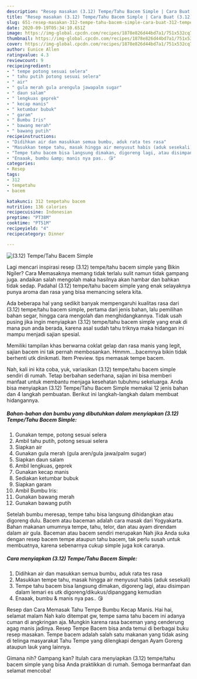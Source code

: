 ```yaml
---
description: "Resep masakan (3.12) Tempe/Tahu Bacem Simple | Cara Buat (3.12) Tempe/Tahu Bacem Simple Yang Enak Dan Mudah"
title: "Resep masakan (3.12) Tempe/Tahu Bacem Simple | Cara Buat (3.12) Tempe/Tahu Bacem Simple Yang Enak Dan Mudah"
slug: 651-resep-masakan-312-tempe-tahu-bacem-simple-cara-buat-312-tempe-tahu-bacem-simple-yang-enak-dan-mudah
date: 2020-09-19T05:34:10.651Z
image: https://img-global.cpcdn.com/recipes/1878e826d44bd7a1/751x532cq70/312-tempetahu-bacem-simple-foto-resep-utama.jpg
thumbnail: https://img-global.cpcdn.com/recipes/1878e826d44bd7a1/751x532cq70/312-tempetahu-bacem-simple-foto-resep-utama.jpg
cover: https://img-global.cpcdn.com/recipes/1878e826d44bd7a1/751x532cq70/312-tempetahu-bacem-simple-foto-resep-utama.jpg
author: Eunice Allen
ratingvalue: 4.3
reviewcount: 9
recipeingredient:
- " tempe potong sesuai selera"
- " tahu putih potong sesuai selera"
- " air"
- " gula merah gula arengula jawapalm sugar"
- " daun salam"
- " lengkuas geprek"
- " kecap manis"
- " ketumbar bubuk"
- " garam"
- " Bumbu Iris"
- " bawang merah"
- " bawang putih"
recipeinstructions:
- "Didihkan air dan masukkan semua bumbu, aduk rata tes rasa"
- "Masukkan tempe tahu, masak hingga air menyusut habis (aduk sesekali)"
- "Tempe tahu bacem bisa langsung dimakan, digoreng lagi, atau disimpan dalam lemari es utk digoreng/dikukus/dipanggang kemudian"
- "Enaaak, bumbu &amp; manis nya pas.. 😘"
categories:
- Resep
tags:
- 312
- tempetahu
- bacem

katakunci: 312 tempetahu bacem 
nutrition: 136 calories
recipecuisine: Indonesian
preptime: "PT38M"
cooktime: "PT51M"
recipeyield: "4"
recipecategory: Dinner

---
```



![(3.12) Tempe/Tahu Bacem Simple](https://img-global.cpcdn.com/recipes/1878e826d44bd7a1/751x532cq70/312-tempetahu-bacem-simple-foto-resep-utama.jpg)

Lagi mencari inspirasi resep (3.12) tempe/tahu bacem simple yang Bikin Ngiler? Cara Memasaknya memang tidak terlalu sulit namun tidak gampang juga. andaikan salah mengolah maka hasilnya akan hambar dan bahkan tidak sedap. Padahal (3.12) tempe/tahu bacem simple yang enak selayaknya punya aroma dan rasa yang bisa memancing selera kita.

Ada beberapa hal yang sedikit banyak mempengaruhi kualitas rasa dari (3.12) tempe/tahu bacem simple, pertama dari jenis bahan, lalu pemilihan bahan segar, hingga cara mengolah dan menghidangkannya. Tidak usah pusing jika ingin menyiapkan (3.12) tempe/tahu bacem simple yang enak di mana pun anda berada, karena asal sudah tahu triknya maka hidangan ini mampu menjadi sajian spesial.

Memiliki tampilan khas berwarna coklat gelap dan rasa manis yang legit, sajian bacem ini tak pernah membosankan. Hmmm….bacemnya bikin tidak berhenti utk dinikmati. Item Preview. tips memasak tempe bacem.


Nah, kali ini kita coba, yuk, variasikan (3.12) tempe/tahu bacem simple sendiri di rumah. Tetap berbahan sederhana, sajian ini bisa memberi manfaat untuk membantu menjaga kesehatan tubuhmu sekeluarga. Anda bisa menyiapkan (3.12) Tempe/Tahu Bacem Simple memakai 12 jenis bahan dan 4 langkah pembuatan. Berikut ini langkah-langkah dalam membuat hidangannya.

<!--inarticleads1-->

##### Bahan-bahan dan bumbu yang dibutuhkan dalam menyiapkan (3.12) Tempe/Tahu Bacem Simple:

1. Gunakan  tempe, potong sesuai selera
1. Ambil  tahu putih, potong sesuai selera
1. Siapkan  air
1. Gunakan  gula merah (gula aren/gula jawa/palm sugar)
1. Siapkan  daun salam
1. Ambil  lengkuas, geprek
1. Gunakan  kecap manis
1. Sediakan  ketumbar bubuk
1. Siapkan  garam
1. Ambil  Bumbu Iris:
1. Gunakan  bawang merah
1. Gunakan  bawang putih


Setelah bumbu meresap, tempe tahu bisa langsung dihidangkan atau digoreng dulu. Bacem atau baceman adalah cara masak dari Yogyakarta. Bahan makanan umumnya tempe, tahu, telor, dan atau ayam direndam dalam air gula. Baceman atau bacem sendiri merupakan Nah jika Anda suka dengan resep bacem tempe ataupun tahu bacem, tak perlu susah untuk membuatnya, karena sebenarnya cukup simple juga kok caranya. 

<!--inarticleads2-->

##### Cara menyiapkan (3.12) Tempe/Tahu Bacem Simple:

1. Didihkan air dan masukkan semua bumbu, aduk rata tes rasa
1. Masukkan tempe tahu, masak hingga air menyusut habis (aduk sesekali)
1. Tempe tahu bacem bisa langsung dimakan, digoreng lagi, atau disimpan dalam lemari es utk digoreng/dikukus/dipanggang kemudian
1. Enaaak, bumbu &amp; manis nya pas.. 😘


Resep dan Cara Memasak Tahu Tempe Bumbu Kecap Manis. Hai hai, selamat malam Nah kalo ditempat gw, tempe sama tahu bacem ini adanya cuman di angkringan aja. Mungkin karena rasa baceman yang cenderung agag manis jadinya. Resep Tempe Bacem bisa anda temui di berbagai buku resep masakan. Tempe bacem adalah salah satu makanan yang tidak asing di telinga masyarakat Tahu Tempe yang dilengkapi dengan Ayam Goreng ataupun lauk yang lainnya. 

Gimana nih? Gampang kan? Itulah cara menyiapkan (3.12) tempe/tahu bacem simple yang bisa Anda praktikkan di rumah. Semoga bermanfaat dan selamat mencoba!
